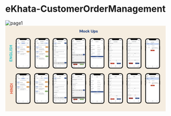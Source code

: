 # eKhata-CustomerOrderManagement


![page1](eKhata-executive-summary-page1.jpg)
![page2](eKhata-executive-summary-page2.jpg)
